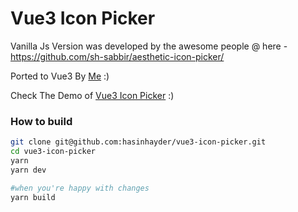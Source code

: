 # Vue3 Icon Picker

Vanilla Js Version was developed by the awesome people @ here - https://github.com/sh-sabbir/aesthetic-icon-picker/

Ported to Vue3 By [Me](https://fb.me/hasin "Hasin Hayder") :)

Check The Demo of [Vue3 Icon Picker](https://hasinhayder.github.io/vue3-icon-picker/ "Vue3 Icon Picker Demo") :)

### How to build
```sh
git clone git@github.com:hasinhayder/vue3-icon-picker.git
cd vue3-icon-picker
yarn 
yarn dev  

#when you're happy with changes
yarn build
```
